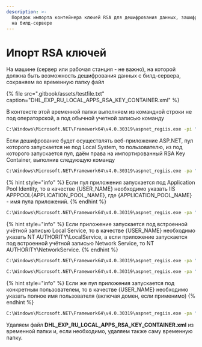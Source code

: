 ```yaml
---
description: >-
  Порядок импорта контейнера ключей RSA для дешифрования данных, зашифрованных
  на билд-сервере
---
```


# Ипорт RSA ключей

На машине \(сервер или рабочая станция - не важно\), на которой должна быть возможность дешифрования данных с билд-сервера, сохраняем во временную папку файл

{% file src=".gitbook/assets/testfile.txt" caption="DHL\_EXP\_RU\_LOCAL\_APPS\_RSA\_KEY\_CONTAINER.xml" %}

В контексте этой временной папки выполняем из командной строки не под операторской, а под обычной учетной записью команду

```bash
C:\Windows\Microsoft.NET\Framework64\v4.0.30319\aspnet_regiis.exe -pi "DHL_EXP_RU_LOCAL_APPS_RSA_KEY_CONTAINER" DHL_EXP_RU_LOCAL_APPS_RSA_KEY_CONTAINER.xml
```

Если дешифрование будет осуществлять веб-приложение ASP.NET, пул которого запускается не под Local System, то пользователю, из под которого запускается пул, даём права на импортированный RSA Key Container, выполнив следующую команду

```bash
C:\Windows\Microsoft.NET\Framework64\v4.0.30319\aspnet_regiis.exe -pa "DHL_EXP_RU_LOCAL_APPS_RSA_KEY_CONTAINER" "{USER_NAME}"
```

{% hint style="info" %}
Если пул приложения запускается под Application Pool Identity, то в качестве {USER\_NAME} необходимо указать IIS APPPOOL{APPLICATION\_POOL\_NAME}, где {APPLICATION\_POOL\_NAME} - имя пула приложений.
{% endhint %}

```bash
C:\Windows\Microsoft.NET\Framework64\v4.0.30319\aspnet_regiis.exe -pa "DHL_EXP_RU_LOCAL_APPS_RSA_KEY_CONTAINER" "IIS AppPool\ROS2"
```

{% hint style="info" %}
Если приложение запускается под встроенной учётной записью Local Service, то в качестве {USER\_NAME} необходимо указать NT AUTHORITY\LocalService, а если приложение запускается под встроенной учётной записью Network Service, то NT AUTHORITY\NetworkService.
{% endhint %}

```bash
C:\Windows\Microsoft.NET\Framework64\v4.0.30319\aspnet_regiis.exe -pa "DHL_EXP_RU_LOCAL_APPS_RSA_KEY_CONTAINER" "NT AUTHORITY\LocalService"
```

```bash
C:\Windows\Microsoft.NET\Framework64\v4.0.30319\aspnet_regiis.exe -pa "DHL_EXP_RU_LOCAL_APPS_RSA_KEY_CONTAINER" "NT AUTHORITY\NetworkService"
```

{% hint style="info" %}
Если же пул приложения запускается под конкретным пользователем, то в качестве {USER\_NAME} необходимо указать полное имя пользователя \(включая домен, если применимо\)
{% endhint %}

```bash
C:\Windows\Microsoft.NET\Framework64\v4.0.30319\aspnet_regiis.exe -pa "DHL_EXP_RU_LOCAL_APPS_RSA_KEY_CONTAINER" "PRG-DC\srv_ru-ldpreader"
```

Удаляем файл **DHL\_EXP\_RU\_LOCAL\_APPS\_RSA\_KEY\_CONTAINER.xml** из временной папки и, если необходимо, удаляем также саму временную папку.

